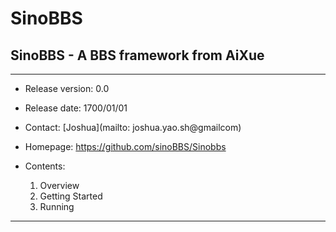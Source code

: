 # SinoBBS #
## SinoBBS - A BBS framework from AiXue ##

---
- Release version: 0.0
- Release date: 1700/01/01
- Contact: [Joshua](mailto: joshua.yao.sh@gmailcom)
- Homepage: https://github.com/sinoBBS/Sinobbs

- Contents:
    1. Overview
    2. Getting Started
    3. Running

---
